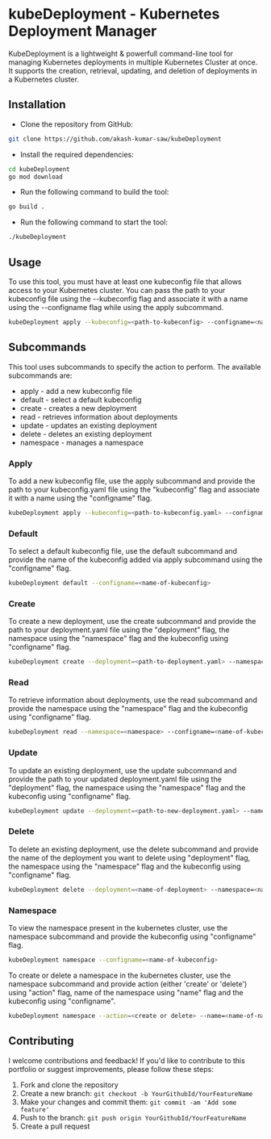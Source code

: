# kubeDeployment - Kubernetes Deployment Manager
KubeDeployment is a lightweight & powerfull command-line tool for managing Kubernetes deployments in multiple Kubernetes Cluster at once. It supports the creation, retrieval, updating, and deletion of deployments in a Kubernetes cluster.

## Installation
- Clone the repository from GitHub:
```bash
git clone https://github.com/akash-kumar-saw/kubeDeployment
```
- Install the required dependencies:
```bash
cd kubeDeployment
go mod download
```
- Run the following command to build the tool:
```bash
go build .
```
- Run the following command to start the tool:
```bash
./kubeDeployment
```

## Usage
To use this tool, you must have at least one kubeconfig file that allows access to your Kubernetes cluster. You can pass the path to your kubeconfig file using the --kubeconfig flag and associate it with a name using the --configname flag while using the apply subcommand.

```bash
kubeDeployment apply --kubeconfig=<path-to-kubeconfig> --configname=<name-for-kubeconfig>
```

## Subcommands
This tool uses subcommands to specify the action to perform. The available subcommands are:

- apply - add a new kubeconfig file
- default - select a default kubeconfig
- create - creates a new deployment
- read - retrieves information about deployments
- update - updates an existing deployment
- delete - deletes an existing deployment
- namespace - manages a namespace

### Apply
To add a new kubeconfig file, use the apply subcommand and provide the path to your kubeconfig.yaml file using the "kubeconfig" flag and associate it with a name using the "configname" flag.

```bash
kubeDeployment apply --kubeconfig=<path-to-kubeconfig.yaml> --configname=<name-for-kubeconfig>
```

### Default
To select a default kubeconfig file, use the default subcommand and provide the name of the kubeconfig added via apply subcommand using the "configname" flag.

```bash
kubeDeployment default --configname=<name-of-kubeconfig>
```

### Create
To create a new deployment, use the create subcommand and provide the path to your deployment.yaml file using the "deployment" flag, the namespace using the "namespace" flag and the kubeconfig using "configname" flag.

```bash
kubeDeployment create --deployment=<path-to-deployment.yaml> --namespace=<namespace> --configname=<name-of-kubeconfig>
```

### Read
To retrieve information about deployments, use the read subcommand and provide the namespace using the "namespace" flag and the kubeconfig using "configname" flag.

```bash
kubeDeployment read --namespace=<namespace> --configname=<name-of-kubeconfig>
```

### Update
To update an existing deployment, use the update subcommand and provide the path to your updated deployment.yaml file using the "deployment" flag, the namespace using the "namespace" flag and the kubeconfig using "configname" flag.

```bash
kubeDeployment update --deployment=<path-to-new-deployment.yaml> --namespace=<namespace> --configname=<name-of-kubeconfig>
```

### Delete
To delete an existing deployment, use the delete subcommand and provide the name of the deployment you want to delete using "deployment" flag, the namespace using the "namespace" flag and the kubeconfig using "configname" flag.

```bash
kubeDeployment delete --deployment=<name-of-deployment> --namespace=<namespace> --configname=<name-of-kubeconfig>
```

### Namespace
To view the namespace present in the kubernetes cluster, use the namespace subcommand and provide the kubeconfig using "configname" flag.

```bash
kubeDeployment namespace --configname=<name-of-kubeconfig>
```

To create or delete a namespace in the kubernetes cluster, use the namespace subcommand and provide action (either 'create' or 'delete') using "action" flag, name of the namespace using "name" flag and the kubeconfig using "configname".

```bash
kubeDeployment namespace --action=<create or delete> --name=<name-of-namespace> --configname=<name-of-kubeconfig>
```

## Contributing

I welcome contributions and feedback! If you'd like to contribute to this portfolio or suggest improvements, please follow these steps:

1. Fork and clone the repository
2. Create a new branch: `git checkout -b YourGithubId/YourFeatureName`
3. Make your changes and commit them: `git commit -am 'Add some feature'`
4. Push to the branch: `git push origin YourGithubId/YourFeatureName`
5. Create a pull request
